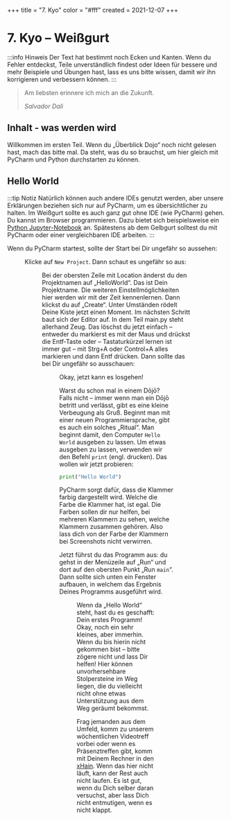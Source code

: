 +++
title = "7. Kyo"
color = "#fff"
created = 2021-12-07
+++

<script lang="ts">
  import Figure from '$lib/components/Figure.svelte';
</script>

# 7. Kyo – Weißgurt

:::info Hinweis
Der Text hat bestimmt noch Ecken und Kanten. Wenn du Fehler entdeckst, Teile unverständlich findest oder Ideen für bessere und mehr
Beispiele und Übungen hast, lass es uns bitte wissen, damit wir ihn korrigieren und verbessern können.
:::

> Am liebsten erinnere ich mich an die Zukunft.
>
> _Salvador Dali_

## Inhalt - was werden wird

Willkommen im ersten Teil. Wenn du „Überblick Dojo“ noch nicht gelesen hast, mach das bitte mal. Da steht, was du so
brauchst, um hier gleich mit PyCharm und Python durchstarten zu können.

## Hello World

:::tip Notiz
Natürlich können auch andere IDEs genutzt werden, aber unsere Erklärungen beziehen sich nur auf PyCharm, um es
übersichtlicher zu halten. Im Weißgurt sollte es auch ganz gut ohne IDE (wie PyCharm) gehen. Du kannst im Browser
programmieren. Dazu bietet sich beispielsweise ein [Python Jupyter-Notebook](https://jupyter.org/try-jupyter/retro/notebooks/?path=Untitled.ipynb) an.
Spätestens ab dem Gelbgurt
solltest du mit PyCharm oder einer vergleichbaren IDE arbeiten.
:::

Wenn du PyCharm startest, sollte der Start bei Dir ungefähr so aussehen:

<Figure src="/images/kyo-7/8-1-Pycharm-2.png" alt="PyCharm – Welcome screen" />

Klicke auf `New Project`. Dann schaut es ungefähr so aus:

<Figure src="/images/kyo-7/8-1-Pycharm-3.png" alt="PyCharm – New Project screen" />

Bei der obersten Zeile mit Location änderst du den Projektnamen auf „HelloWorld“. Das ist Dein Projektname. Die weiteren
Einstellmöglichkeiten hier werden wir mit der Zeit kennenlernen. Dann klickst du auf „Create“. Unter Umständen rödelt
Deine Kiste jetzt einen Moment. Im nächsten Schritt baut sich der Editor auf. In dem Teil main.py steht allerhand Zeug.
Das löschst du jetzt einfach – entweder du markierst es mit der Maus und drückst die Entf-Taste oder – Tastaturkürzel
lernen ist immer gut – mit Strg+A oder Control+A alles markieren und dann Entf drücken. Dann sollte das bei Dir ungefähr
so ausschauen:

<Figure src="/images/kyo-7/8-1-Pycharm-4.png" alt="PyCharm – Empty main.py" />

Okay, jetzt kann es losgehen!

Warst du schon mal in einem Dōjō? Falls nicht – immer wenn man ein Dōjō betritt und verlässt, gibt es eine kleine
Verbeugung als Gruß. Beginnt man mit einer neuen Programmiersprache, gibt es auch ein solches „Ritual“. Man beginnt
damit, den Computer `Hello World` ausgeben zu lassen. Um etwas ausgeben zu lassen, verwenden wir den Befehl `print`
(engl. drucken). Das wollen wir jetzt probieren:

```python
print("Hello World")
```

PyCharm sorgt dafür, dass die Klammer farbig dargestellt wird. Welche die Farbe die Klammer hat, ist egal. Die Farben
sollen dir nur helfen, bei mehreren Klammern zu sehen, welche Klammern zusammen gehören. Also lass dich von der Farbe
der Klammern bei Screenshots nicht verwirren.

Jetzt führst du das Programm aus: du gehst in der Menüzeile auf „Run“ und dort auf den obersten Punkt „Run `main`“. Dann
sollte sich unten ein Fenster aufbauen, in welchem das Ergebnis Deines Programms ausgeführt wird.

<Figure src="/images/kyo-7/8-1-Pycharm-5.png" alt="PyCharm – hello world" />

Wenn da „Hello World“ steht, hast du es geschafft: Dein erstes Programm! Okay, noch ein sehr kleines, aber immerhin.
Wenn du bis hierin nicht gekommen bist – bitte zögere nicht und lass Dir helfen! Hier können unvorhersehbare
Stolpersteine im Weg liegen, die du vielleicht nicht ohne etwas Unterstützung aus dem Weg geräumt bekommst.

Frag jemanden aus dem Umfeld, komm zu unserem wöchentlichen Videotreff vorbei oder wenn es Präsenztreffen gibt, komm mit
Deinem Rechner in den [xHain](https://x-hain.de/de/). Wenn das hier nicht läuft, kann der Rest auch nicht laufen. Es ist
gut, wenn du Dich selber daran versuchst, aber lass Dich nicht entmutigen, wenn es nicht klappt.
